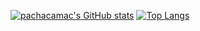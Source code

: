 [![pachacamac's GitHub stats](https://github-readme-stats.vercel.app/api?username=pachacamac&theme=github_dark&show_icons=true&hide_border=true&count_private=true)](https://github.com/pachacamac)
[![Top Langs](https://github-readme-stats.vercel.app/api/top-langs/?username=pachacamac&theme=github_dark&hide_border=true&layout=compact)](https://github.com/pachacamac)

<!--
**pachacamac/pachacamac** is a ✨ _special_ ✨ repository because its `README.md` (this file) appears on your GitHub profile.

Here are some ideas to get you started:

- 🔭 I’m currently working on ...
- 🌱 I’m currently learning ...
- 👯 I’m looking to collaborate on ...
- 🤔 I’m looking for help with ...
- 💬 Ask me about ...
- 📫 How to reach me: ...
- 😄 Pronouns: ...
- ⚡ Fun fact: ...
-->
